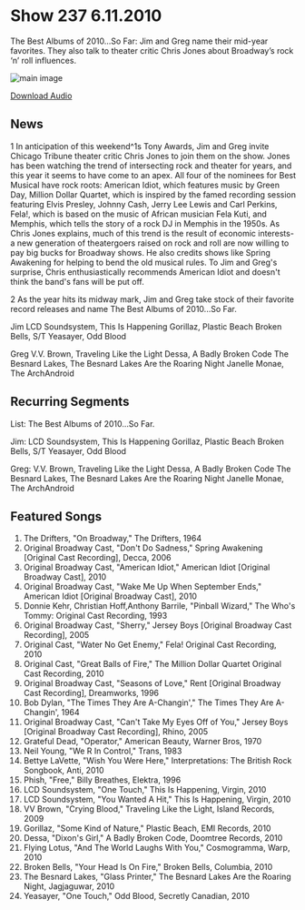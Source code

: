 # Show 237 6.11.2010
The Best Albums of 2010...So Far: Jim and Greg name their mid-year favorites. They also talk to theater critic Chris Jones about Broadway’s rock ‘n’ roll influences.

![main image](http://www.soundopinions.org/images/2010/bestof2010sofar.jpg)

[Download Audio](http://audio.soundopinions.org/streams/2010/06/so_20100611.m3u)

## News
1 In anticipation of this weekend^1s Tony Awards, Jim and Greg invite Chicago Tribune theater critic Chris Jones to join them on the show. Jones has been watching the trend of intersecting rock and theater for years, and this year it seems to have come to an apex. All four of the nominees for Best Musical have rock roots: American Idiot, which features music by Green Day, Million Dollar Quartet, which is inspired by the famed recording session featuring Elvis Presley, Johnny Cash, Jerry Lee Lewis and Carl Perkins, Fela!, which is based on the music of African musician Fela Kuti, and Memphis, which tells the story of a rock DJ in Memphis in the 1950s. As Chris Jones explains, much of this trend is the result of economic interests-a new generation of theatergoers raised on rock and roll are now willing to pay big bucks for Broadway shows. He also credits shows like Spring Awakening for helping to bend the old musical rules. To Jim and Greg's surprise, Chris enthusiastically recommends American Idiot and doesn't think the band's fans will be put off.

2 As the year hits its midway mark, Jim and Greg take stock of their favorite record releases and name The Best Albums of 2010...So Far.

Jim
LCD Soundsystem, This Is Happening
Gorillaz, Plastic Beach
Broken Bells, S/T
Yeasayer, Odd Blood

Greg
V.V. Brown, Traveling Like the Light
Dessa, A Badly Broken Code
The Besnard Lakes, The Besnard Lakes Are the Roaring Night
Janelle Monae, The ArchAndroid



## Recurring Segments
List: The Best Albums of 2010…So Far.

Jim:
LCD Soundsystem, This Is Happening
Gorillaz, Plastic Beach
Broken Bells, S/T
Yeasayer, Odd Blood

Greg:
V.V. Brown, Traveling Like the Light
Dessa, A Badly Broken Code
The Besnard Lakes, The Besnard Lakes Are the Roaring Night
Janelle Monae, The ArchAndroid

## Featured Songs
1. The Drifters, "On Broadway," The Drifters, 1964
2. Original Broadway Cast, "Don't Do Sadness," Spring Awakening [Original Cast Recording], Decca, 2006
3. Original Broadway Cast, "American Idiot," American Idiot [Original Broadway Cast], 2010
4. Original Broadway Cast, "Wake Me Up When September Ends," American Idiot [Original Broadway Cast], 2010
5. Donnie Kehr, Christian Hoff,Anthony Barrile, "Pinball Wizard," The Who's Tommy: Original Cast Recording, 1993
6. Original Broadway Cast, "Sherry," Jersey Boys [Original Broadway Cast Recording], 2005
7. Original Cast, "Water No Get Enemy," Fela! Original Cast Recording, 2010
8. Original Cast, "Great Balls of Fire," The Million Dollar Quartet Original Cast Recording, 2010
9. Original Broadway Cast, "Seasons of Love," Rent [Original Broadway Cast Recording], Dreamworks, 1996
10. Bob Dylan, "The Times They Are A-Changin'," The Times They Are A-Changin', 1964
11. Original Broadway Cast, "Can't Take My Eyes Off of You," Jersey Boys [Original Broadway Cast Recording], Rhino, 2005
12. Grateful Dead, "Operator," American Beauty, Warner Bros, 1970
13. Neil Young, "We R In Control," Trans, 1983
14. Bettye LaVette, "Wish You Were Here," Interpretations: The British Rock Songbook, Anti, 2010
15. Phish, "Free," Billy Breathes, Elektra, 1996
16. LCD Soundsystem, "One Touch," This Is Happening, Virgin, 2010
17. LCD Soundsystem, "You Wanted A Hit," This Is Happening, Virgin, 2010
18. VV Brown, "Crying Blood," Traveling Like the Light, Island Records, 2009
19. Gorillaz, "Some Kind of Nature," Plastic Beach, EMI Records, 2010
20. Dessa, "Dixon's Girl," A Badly Broken Code, Doomtree Records, 2010
21. Flying Lotus, "And The World Laughs With You," Cosmogramma, Warp, 2010
22. Broken Bells, "Your Head Is On Fire," Broken Bells, Columbia, 2010
23. The Besnard Lakes, "Glass Printer," The Besnard Lakes Are the Roaring Night, Jagjaguwar, 2010
24. Yeasayer, "One Touch," Odd Blood, Secretly Canadian, 2010
